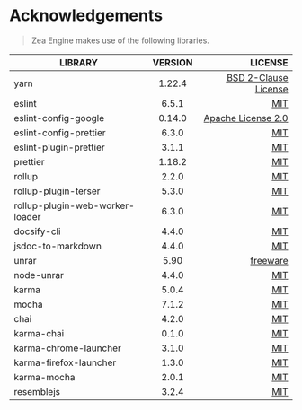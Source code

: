 # Acknowledgements

> Zea Engine makes use of the following libraries.


| LIBRARY                         | VERSION       | LICENSE                                                                                  |
| ------------------------------- |:-------------:| ----------------------------------------------------------------------------------------:|
| yarn                            | 1.22.4        | [BSD 2-Clause License](https://github.com/yarnpkg/yarn/blob/master/LICENSE)              |
| eslint                          | 6.5.1         | [MIT](https://github.com/eslint/eslint/blob/master/LICENSE)                              |
| eslint-config-google            | 0.14.0        | [Apache License 2.0](https://github.com/google/eslint-config-google/blob/master/LICENSE) |
| eslint-config-prettier          | 6.3.0         | [MIT](https://github.com/prettier/eslint-config-prettier/blob/master/LICENSE)            |
| eslint-plugin-prettier          | 3.1.1         | [MIT](https://github.com/prettier/eslint-plugin-prettier/blob/master/LICENSE)            |
| prettier                        | 1.18.2        | [MIT](https://github.com/prettier/prettier/blob/master/LICENSE)                          |
| rollup                          | 2.2.0         | [MIT](https://github.com/rollup/rollup/blob/master/LICENSE.md)                           |
| rollup-plugin-terser            | 5.3.0         | [MIT](https://github.com/TrySound/rollup-plugin-terser/blob/master/LICENSE)              |
| rollup-plugin-web-worker-loader | 6.3.0         | [MIT](https://github.com/darionco/rollup-plugin-web-worker-loader/blob/master/LICENSE)   |
| docsify-cli                     | 4.4.0         | [MIT](https://github.com/docsifyjs/docsify-cli/blob/master/LICENSE)                      |
| jsdoc-to-markdown               | 4.4.0         | [MIT](https://github.com/docsifyjs/docsify-cli/blob/master/LICENSE)                      |
| unrar                           | 5.90          | [freeware](https://raw.githubusercontent.com/pmachapman/unrar/master/license.txt)        |
| node-unrar                      | 4.4.0         | [MIT](https://github.com/YuJianrong/node-unrar.js/blob/master/LICENSE.md)                |
| karma                           | 5.0.4         | [MIT](https://github.com/karma-runner/karma/blob/master/LICENSE)                         |
| mocha                           | 7.1.2         | [MIT](https://github.com/mochajs/mocha/blob/master/LICENSE)                              |
| chai                            | 4.2.0         | [MIT](https://github.com/chaijs/chai/blob/master/LICENSE)                                |
| karma-chai                      | 0.1.0         | [MIT](https://github.com/xdissent/karma-chai/blob/master/LICENSE)                        |
| karma-chrome-launcher           | 3.1.0         | [MIT](https://github.com/karma-runner/karma-chrome-launcher/blob/master/LICENSE)         |
| karma-firefox-launcher          | 1.3.0         | [MIT](https://github.com/karma-runner/karma-firefox-launcher/blob/master/LICENSE)        |
| karma-mocha                     | 2.0.1         | [MIT](https://github.com/karma-runner/karma-mocha/blob/master/LICENSE)                   |
| resemblejs                      | 3.2.4         | [MIT](https://github.com/rsmbl/Resemble.js/blob/master/LICENSE)                          |



